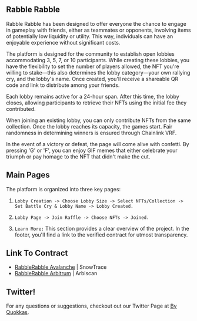 ## Rabble Rabble
Rabble Rabble has been designed to offer everyone the chance to engage in gameplay with friends, either as teammates or opponents, involving items of potentially low liquidity or utility. This way, individuals can have an enjoyable experience without significant costs.

The platform is designed for the community to establish open lobbies accommodating 3, 5, 7, or 10 participants. While creating these lobbies, you have the flexibility to set the number of players allowed, the NFT you're willing to stake—this also determines the lobby category—your own rallying cry, and the lobby's name. Once created, you'll receive a shareable QR code and link to distribute among your friends.

Each lobby remains active for a 24-hour span. After this time, the lobby closes, allowing participants to retrieve their NFTs using the initial fee they contributed.

When joining an existing lobby, you can only contribute NFTs from the same collection. Once the lobby reaches its capacity, the games start. Fair randomness in determining winners is ensured through Chainlink VRF.

In the event of a victory or defeat, the page will come alive with confetti. By pressing 'G' or 'F', you can enjoy GIF memes that either celebrate your triumph or pay homage to the NFT that didn't make the cut.

## Main Pages

The platform is organized into three key pages:

1. `Lobby Creation -> Choose Lobby Size -> Select NFTs/Collection -> Set Battle Cry & Lobby Name -> Lobby Created.`

2. `Lobby Page -> Join Raffle -> Choose NFTs -> Joined.`

3. `Learn More:` This section provides a clear overview of the project. In the footer, you'll find a link to the verified contract for utmost transparency.

## Link To Contract
- [RabbleRabble Avalanche](https://snowtrace.io/address/0x15e4e77eC84D61441f7E9074517dce4F9458326A#code) | SnowTrace
- [RabbleRabble Arbitrum](https://arbiscan.io/address/0x15e4e77ec84d61441f7e9074517dce4f9458326a#code) | Arbiscan

## Twitter!
For any questions or suggestions, checkout out our Twitter Page at [By Quokkas](https://twitter.com/ByQuokkas).
